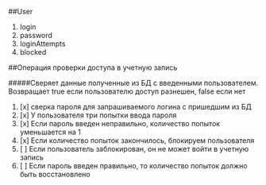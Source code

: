 ##User
1. login
1. password
1. loginAttempts
1. blocked

##Операция проверки доступа в учетную запись

#####Сверяет данные полученные из БД с введенными пользователем. Возвращает true если пользователю доступ разнешен, false если нет

1. [x] сверка пароля для запрашиваемого логина с пришедшим из БД
1. [x] У пользователя три попытки ввода пароля
1. [x] Если пароль введен неправильно, количество попыток уменьшается на 1
1. [x] Если количество попыток закончилось, блокируем пользователя
1. [ ] Если пользователь заблокирован, он не может войти в учетную запись
1. [ ] Если пароль введен правильно, то количество попыток должно быть восстановлено